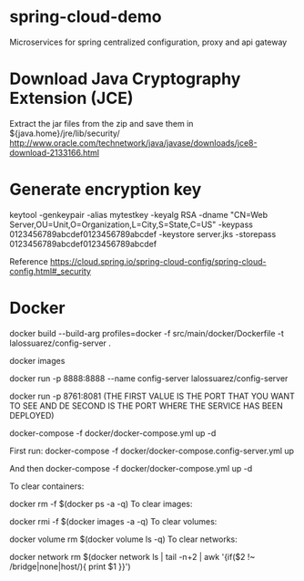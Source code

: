 # spring-cloud-demo
Microservices for spring centralized configuration, proxy and api gateway

# Download Java Cryptography Extension (JCE)
Extract the jar files from the zip and save them in ${java.home}/jre/lib/security/
http://www.oracle.com/technetwork/java/javase/downloads/jce8-download-2133166.html

# Generate encryption key
keytool -genkeypair -alias mytestkey -keyalg RSA -dname "CN=Web Server,OU=Unit,O=Organization,L=City,S=State,C=US" -keypass 0123456789abcdef0123456789abcdef -keystore server.jks -storepass 0123456789abcdef0123456789abcdef

Reference
https://cloud.spring.io/spring-cloud-config/spring-cloud-config.html#_security

# Docker
docker build --build-arg profiles=docker -f src/main/docker/Dockerfile -t lalossuarez/config-server .

docker images

docker run -p 8888:8888 --name config-server lalossuarez/config-server

docker run -p 8761:8081 (THE FIRST VALUE IS THE PORT THAT YOU WANT TO SEE AND DE SECOND IS THE PORT WHERE THE SERVICE HAS BEEN DEPLOYED)

docker-compose -f docker/docker-compose.yml up -d

First run:
docker-compose -f docker/docker-compose.config-server.yml up

And then
docker-compose -f docker/docker-compose.yml up -d

To clear containers:

docker rm -f $(docker ps -a -q)
To clear images:

docker rmi -f $(docker images -a -q)
To clear volumes:

docker volume rm $(docker volume ls -q)
To clear networks:

docker network rm $(docker network ls | tail -n+2 | awk '{if($2 !~ /bridge|none|host/){ print $1 }}')